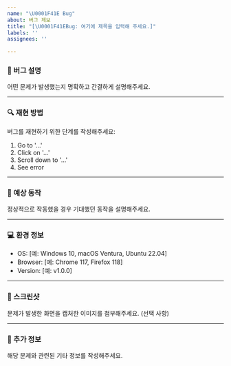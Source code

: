 ```yaml
---
name: "\U0001F41E Bug"
about: 버그 제보
title: "[\U0001F41EBug: 여기에 제목을 입력해 주세요.]"
labels: ''
assignees: ''

---
```


### 🐛 버그 설명
어떤 문제가 발생했는지 명확하고 간결하게 설명해주세요.

---

### 🔍 재현 방법
버그를 재현하기 위한 단계를 작성해주세요:
1. Go to '...'
2. Click on '...'
3. Scroll down to '...'
4. See error

---

### 🤔 예상 동작
정상적으로 작동했을 경우 기대했던 동작을 설명해주세요.

---

### 💻 환경 정보
- OS: [예: Windows 10, macOS Ventura, Ubuntu 22.04]
- Browser: [예: Chrome 117, Firefox 118]
- Version: [예: v1.0.0]

---

### 📸 스크린샷
문제가 발생한 화면을 캡처한 이미지를 첨부해주세요. (선택 사항)

---

### 📜 추가 정보
해당 문제와 관련된 기타 정보를 작성해주세요.
